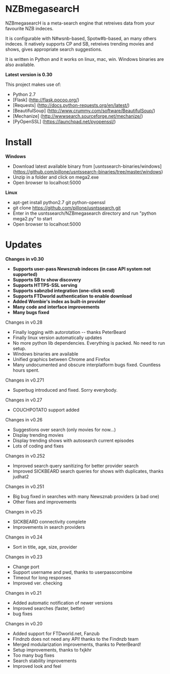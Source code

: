 **NZBmegasearcH** 
======================

NZBmegasearcH is a meta-search engine that retreives data from your favourite NZB indeces.

It is configurable with N#wsnb-based, Spotw#b-based, an many others indeces. 
It natively supports CP and SB, retreives trending movies and shows, gives appropriate search suggestions.

It is written in Python and it works on linux, mac, win. Windows binaries are also available.

**Latest version is 0.30**

This project makes use of:

- Python 2.7
- [Flask] (http://flask.pocoo.org/)
- [Requests] (http://docs.python-requests.org/en/latest/)
- [BeautifulSoup] (http://www.crummy.com/software/BeautifulSoup/)
- [Mechanize] (http://wwwsearch.sourceforge.net/mechanize/)
- [PyOpenSSL] (https://launchpad.net/pyopenssl/)



Install
================

**Windows**

- Download latest available binary from [usntssearch-binaries/windows] (https://github.com/pillone/usntssearch-binaries/tree/master/windows)
- Unzip in a folder and click on mega2.exe
- Open browser to localhost:5000

**Linux**

- apt-get install python2.7 git python-openssl
- git clone https://github.com/pillone/usntssearch.git
- Enter in the usntssearch/NZBmegasearch directory and run "python mega2.py" to start 
- Open browser to localhost:5000


Updates
================

**Changes in v0.30**

- **Supports user-pass Newsznab indeces (in case API system not supported)**
- **Supports SB tv show discovery**
- **Supports HTTPS-SSL serving**
- **Supports sabnzbd integration (one-click send)**
- **Supports FTDworld authentication to enable download**
- **Added Wombie's index as built-in provider**
- **Many code and interface improvements**
- **Many bugs fixed**


Changes in v0.28

- Finally logging with autorotation -- thanks PeterBeard
- Finally linux version automatically updates
- No more python lib dependencies. Everything is packed. No need to run setup.
- Windows binaries are available
- Unified graphics between Chrome and Firefox
- Many undocumented and obscure interplatform bugs fixed. Countless hours spent.

Changes in v0.271

- Superbug introduced and fixed. Sorry everybody.

Changes in v0.27

- COUCHPOTATO support added

Changes in v0.26

- Suggestions over search (only movies for now...)
- Display trending movies
- Display trending shows with autosearch current episodes
- Lots of coding and fixes

Changes in v0.252

- Improved search query sanitizing for better provider search 
- Improved SICKBEARD search queries for shows with duplicates, thanks judhat2

Changes in v0.251

- Big bug fixed in searches with many Newsznab providers (a bad one)
- Other fixes and improvements

Changes in v0.25

- SICKBEARD connectivity complete
- Improvements in search providers

Changes in v0.24

- Sort in title, age, size, provider

Changes in v0.23

- Change port
- Support username and pwd, thanks to userpasscombine
- Timeout for long responses
- Improved ver. checking


Changes in v0.21

- Added automatic notification of newer versions
- Improved searches (faster, better)
- bug fixes

Changes in v0.20

- Added support for FTDworld.net, Fanzub
- Findnzb does not need any API! thanks to the Findnzb team
- Merged modularization improvements, thanks to PeterBeard!
- Setup improvements, thanks to fxjkhr
- Too many bug fixes
- Search stability improvements
- Improved look and feel

